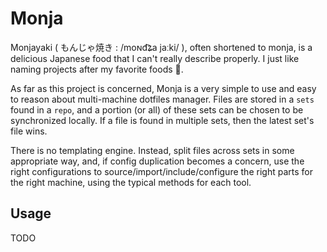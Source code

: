 # Monja
Monjayaki ( もんじゃ焼き : /moɴd͡ʑa jaːki/ ), often shortened to monja, is a delicious Japanese food that I can't really describe properly.
I just like naming projects after my favorite foods 🤷.

As far as this project is concerned, Monja is a very simple to use and easy to reason about multi-machine dotfiles manager.
Files are stored in a `sets` found in a `repo`,
and a portion (or all) of these sets can be chosen to be synchronized locally.
If a file is found in multiple sets, then the latest set's file wins.

There is no templating engine. Instead, split files across sets in some appropriate way, and,
if config duplication becomes a concern,
use the right configurations to source/import/include/configure the right parts for the right machine,
using the typical methods for each tool.

## Usage
TODO